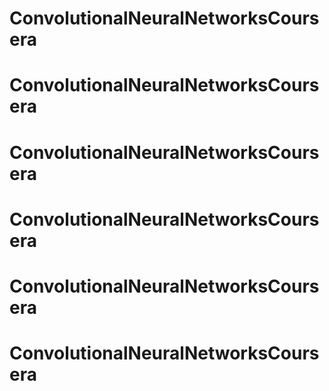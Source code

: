 # ConvolutionalNeuralNetworksCoursera
# ConvolutionalNeuralNetworksCoursera
# ConvolutionalNeuralNetworksCoursera
# ConvolutionalNeuralNetworksCoursera
# ConvolutionalNeuralNetworksCoursera
# ConvolutionalNeuralNetworksCoursera

